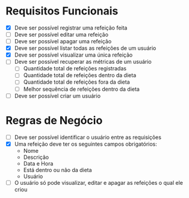 # Requisitos Funcionais

- [x] Deve ser possível registrar uma refeição feita
- [ ] Deve ser possível editar uma refeição
- [ ] Deve ser possível apagar uma refeição
- [x] Deve ser possível listar todas as refeições de um usuário
- [x] Deve ser possível visualizar uma única refeição
- [ ] Deve ser possível recuperar as métricas de um usuário
    - [ ] Quantidade total de refeições registradas
    - [ ] Quantidade total de refeições dentro da dieta
    - [ ] Quantidade total de refeições fora da dieta
    - [ ] Melhor sequência de refeições dentro da dieta
- [ ] Deve ser possível criar um usuário

# Regras de Negócio
- [ ] Deve ser possível identificar o usuário entre as requisições
- [x] Uma refeição deve ter os seguintes campos obrigatórios:
    - Nome
    - Descrição
    - Data e Hora
    - Está dentro ou não da dieta
    - Usuário
- [ ] O usuário só pode visualizar, editar e apagar as refeições o qual ele criou
